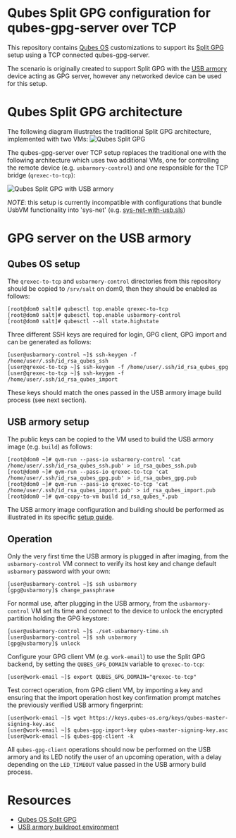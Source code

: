 # Qubes Split GPG configuration for qubes-gpg-server over TCP

This repository contains [Qubes OS](https://www.qubes-os.org) customizations to
support its [Split GPG](https://www.qubes-os.org/doc/split-gpg/) setup using a
TCP connected qubes-gpg-server.

The scenario is originally created to support Split GPG with the
[USB armory](https://github.com/f-secure-foundry/usbarmory) device acting as
GPG server, however any networked device can be used for this setup.


# Qubes Split GPG architecture

The following diagram illustrates the traditional Split GPG architecture,
implemented with two VMs:
![Qubes Split GPG](https://cdn.rawgit.com/f-secure-foundry/qubes-qrexec-to-tcp/master/images/split-gpg.svg)

The qubes-gpg-server over TCP setup replaces the traditional one with the
following architecture which uses two additional VMs, one for controlling the
remote device (e.g. `usbarmory-control`) and one responsible for the TCP bridge
(`qrexec-to-tcp`):

![Qubes Split GPG with USB armory](https://cdn.rawgit.com/f-secure-foundry/qubes-qrexec-to-tcp/master/images/qrexec-to-tcp.svg)

*NOTE*: this setup is currently incompatible with configurations that bundle
UsbVM functionality into 'sys-net' (e.g.
[sys-net-with-usb.sls](https://github.com/QubesOS/qubes-mgmt-salt-dom0-virtual-machines/blob/master/qvm/sys-net-with-usb.sls))

# GPG server on the USB armory

## Qubes OS setup

The `qrexec-to-tcp` and `usbarmory-control` directories from this repository
should be copied to `/srv/salt` on dom0, then they should be enabled as
follows:

```
[root@dom0 salt]# qubesctl top.enable qrexec-to-tcp
[root@dom0 salt]# qubesctl top.enable usbarmory-control
[root@dom0 salt]# qubesctl --all state.highstate
```

Three different SSH keys are required for login, GPG client, GPG import and can
be generated as follows:

```
[user@usbarmory-control ~]$ ssh-keygen -f /home/user/.ssh/id_rsa_qubes_ssh
[user@qrexec-to-tcp ~]$ ssh-keygen -f /home/user/.ssh/id_rsa_qubes_gpg
[user@qrexec-to-tcp ~]$ ssh-keygen -f /home/user/.ssh/id_rsa_qubes_import
```

These keys should match the ones passed in the USB armory image build process
(see next section).

## USB armory setup

The public keys can be copied to the VM used to build the USB armory image
(e.g. `build`) as follows:

```
[root@dom0 ~]# qvm-run --pass-io usbarmory-control 'cat /home/user/.ssh/id_rsa_qubes_ssh.pub' > id_rsa_qubes_ssh.pub
[root@dom0 ~]# qvm-run --pass-io qrexec-to-tcp 'cat /home/user/.ssh/id_rsa_qubes_gpg.pub' > id_rsa_qubes_gpg.pub
[root@dom0 ~]# qvm-run --pass-io qrexec-to-tcp 'cat /home/user/.ssh/id_rsa_qubes_import.pub' > id_rsa_qubes_import.pub
[root@dom0 ~]# qvm-copy-to-vm build id_rsa_qubes_*.pub
```

The USB armory image configuration and building should be performed as
illustrated in its specific
[setup guide](https://github.com/f-secure-foundry/usbarmory/blob/master/software/buildroot/README-Qubes_Split_GPG.md).

## Operation

Only the very first time the USB armory is plugged in after imaging, from the
`usbarmory-control` VM connect to verify its host key and change default
`usbarmory` password with your own:

```
[user@usbarmory-control ~]$ ssh usbarmory
[gpg@usbarmory]$ change_passphrase
```

For normal use, after plugging in the USB armory, from the `usbarmory-control`
VM set its time and connect to the device to unlock the encrypted partition
holding the GPG keystore:

```
[user@usbarmory-control ~]$ ./set-usbarmory-time.sh
[user@usbarmory-control ~]$ ssh usbarmory
[gpg@usbarmory]$ unlock
```

Configure your GPG client VM (e.g. `work-email`) to use the Split GPG backend,
by setting the `QUBES_GPG_DOMAIN` variable to `qrexec-to-tcp`:

```
[user@work-email ~]$ export QUBES_GPG_DOMAIN="qrexec-to-tcp"
```

Test correct operation, from GPG client VM, by importing a key and ensuring
that the import operation host key confirmation prompt matches the previously
verified USB armory fingerprint:

```
[user@work-email ~]$ wget https://keys.qubes-os.org/keys/qubes-master-signing-key.asc
[user@work-email ~]$ qubes-gpg-import-key qubes-master-signing-key.asc
[user@work-email ~]$ qubes-gpg-client -k
```

All `qubes-gpg-client` operations should now be performed on the USB armory and
its LED notify the user of an upcoming operation, with a delay depending on the
`LED_TIMEOUT` value passed in the USB armory build process.

# Resources

* [Qubes OS Split GPG](https://www.qubes-os.org/doc/split-gpg/)
* [USB armory buildroot environment](https://github.com/f-secure-foundry/usbarmory/tree/master/software/buildroot)
